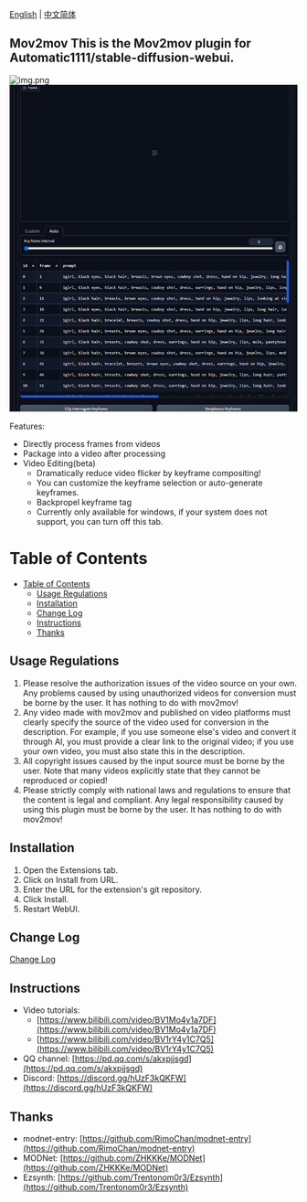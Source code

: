 [English](README.md) | [中文简体](README_CN.md)

## Mov2mov This is the Mov2mov plugin for Automatic1111/stable-diffusion-webui.

![img.png](images/2.jpg)
![img1.png](images/1.png)



Features:
- Directly process frames from videos
- Package into a video after processing
- Video Editing(beta)
  - Dramatically reduce video flicker by keyframe compositing!
  - You can customize the keyframe selection or auto-generate keyframes.
  - Backpropel keyframe tag
  - Currently only available for windows, if your system does not support, you can turn off this tab.

# Table of Contents


- [Table of Contents](#table-of-contents)
  - [Usage Regulations](#usage-regulations)
  - [Installation](#installation)
  - [Change Log](#change-log)
  - [Instructions](#instructions)
  - [Thanks](#thanks)
## Usage Regulations

1. Please resolve the authorization issues of the video source on your own. Any problems caused by using unauthorized videos for conversion must be borne by the user. It has nothing to do with mov2mov!
2. Any video made with mov2mov and published on video platforms must clearly specify the source of the video used for conversion in the description. For example, if you use someone else's video and convert it through AI, you must provide a clear link to the original video; if you use your own video, you must also state this in the description.
3. All copyright issues caused by the input source must be borne by the user. Note that many videos explicitly state that they cannot be reproduced or copied!
4. Please strictly comply with national laws and regulations to ensure that the content is legal and compliant. Any legal responsibility caused by using this plugin must be borne by the user. It has nothing to do with mov2mov!

## Installation

1. Open the Extensions tab.
2. Click on Install from URL.
3. Enter the URL for the extension's git repository.
4. Click Install.
5. Restart WebUI.



## Change Log

[Change Log](CHANGELOG.md)



## Instructions

- Video tutorials:
  - [https://www.bilibili.com/video/BV1Mo4y1a7DF](https://www.bilibili.com/video/BV1Mo4y1a7DF)
  - [https://www.bilibili.com/video/BV1rY4y1C7Q5](https://www.bilibili.com/video/BV1rY4y1C7Q5)
- QQ channel: [https://pd.qq.com/s/akxpjjsgd](https://pd.qq.com/s/akxpjjsgd)
- Discord: [https://discord.gg/hUzF3kQKFW](https://discord.gg/hUzF3kQKFW)

## Thanks

- modnet-entry: [https://github.com/RimoChan/modnet-entry](https://github.com/RimoChan/modnet-entry)
- MODNet: [https://github.com/ZHKKKe/MODNet](https://github.com/ZHKKKe/MODNet)
- Ezsynth: [https://github.com/Trentonom0r3/Ezsynth](https://github.com/Trentonom0r3/Ezsynth)